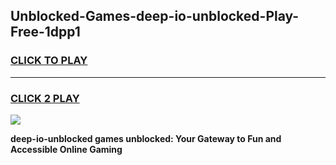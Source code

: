 
## Unblocked-Games-deep-io-unblocked-Play-Free-1dpp1
<h3>
<a href="https://premium76.site?title=deep-io-unblocked&ref=20M">CLICK TO PLAY</a></h3>
<hr>

<h3>
<a href="https://premium76.site?title=deep-io-unblocked&ref=20M">CLICK 2 PLAY</a>
  
</h3>

<a href="https://premium76.site?title=deep-io-unblocked&ref=19M"><img src="https://clearcache.store/games.png"></a>


**deep-io-unblocked games unblocked: Your Gateway to Fun and Accessible Online Gaming**
